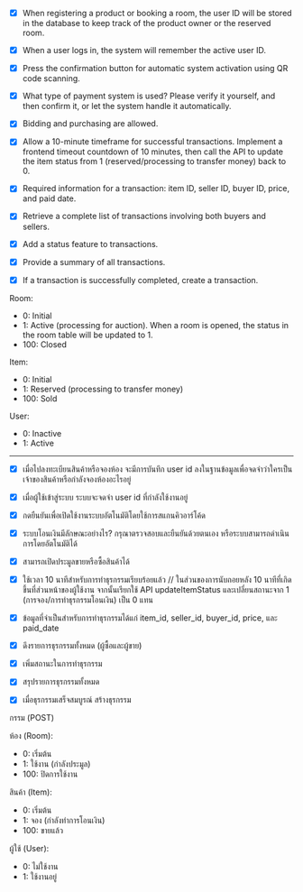 - [x] When registering a product or booking a room, the user ID will be stored in the database to keep track of the product owner or the reserved room.
- [x] When a user logs in, the system will remember the active user ID.

- [x] Press the confirmation button for automatic system activation using QR code scanning.
- [x] What type of payment system is used? Please verify it yourself, and then confirm it, or let the system handle it automatically.

- [x] Bidding and purchasing are allowed.
- [x] Allow a 10-minute timeframe for successful transactions. Implement a frontend timeout countdown of 10 minutes, then call the API to update the item status from 1 (reserved/processing to transfer money) back to 0.
- [x] Required information for a transaction: item ID, seller ID, buyer ID, price, and paid date.
- [x] Retrieve a complete list of transactions involving both buyers and sellers.
- [x] Add a status feature to transactions.
- [x] Provide a summary of all transactions.

- [x] If a transaction is successfully completed, create a transaction.

Room:
- 0: Initial
- 1: Active (processing for auction). When a room is opened, the status in the room table will be updated to 1.
- 100: Closed

Item:
- 0: Initial
- 1: Reserved (processing to transfer money)
- 100: Sold

User:
- 0: Inactive
- 1: Active


-----------------------------------------------------

- [x] เมื่อไปลงทะเบียนสินค้าหรือจองห้อง จะมีการบันทึก user id ลงในฐานข้อมูลเพื่อจดจำว่าใครเป็นเจ้าของสินค้าหรือกำลังจองห้องอะไรอยู่
- [x] เมื่อผู้ใช้เข้าสู่ระบบ ระบบจะจดจำ user id ที่กำลังใช้งานอยู่

- [x] กดยืนยันเพื่อเปิดใช้งานระบบอัตโนมัติโดยใช้การสแกนคิวอาร์โค้ด
- [x] ระบบโอนเงินมีลักษณะอย่างไร? กรุณาตรวจสอบและยืนยันด้วยตนเอง หรือระบบสามารถดำเนินการโดยอัตโนมัติได้

- [x] สามารถเปิดประมูลขายหรือซื้อสินค้าได้
- [x] ใช้เวลา 10 นาทีสำหรับการทำธุรกรรมเรียบร้อยแล้ว // ในส่วนของการนับถอยหลัง 10 นาทีที่เกิดขึ้นที่ส่วนหน้าของผู้ใช้งาน จากนั้นเรียกใช้ API updateItemStatus และเปลี่ยนสถานะจาก 1 (การจอง/การทำธุรกรรมโอนเงิน) เป็น 0 แทน
- [x] ข้อมูลที่จำเป็นสำหรับการทำธุรกรรมได้แก่ item_id, seller_id, buyer_id, price, และ paid_date
- [x] ดึงรายการธุรกรรมทั้งหมด (ผู้ซื้อและผู้ขาย)
- [x] เพิ่มสถานะในการทำธุรกรรม
- [x] สรุปรายการธุรกรรมทั้งหมด

- [x] เมื่อธุรกรรมเสร็จสมบูรณ์ สร้างธุรกรรม

กรรม (POST)

ห้อง (Room):
- 0: เริ่มต้น
- 1: ใช้งาน (กำลังประมูล)
- 100: ปิดการใช้งาน

สินค้า (Item):
- 0: เริ่มต้น
- 1: จอง (กำลังทำการโอนเงิน)
- 100: ขายแล้ว

ผู้ใช้ (User):
- 0: ไม่ใช้งาน
- 1: ใช้งานอยู่